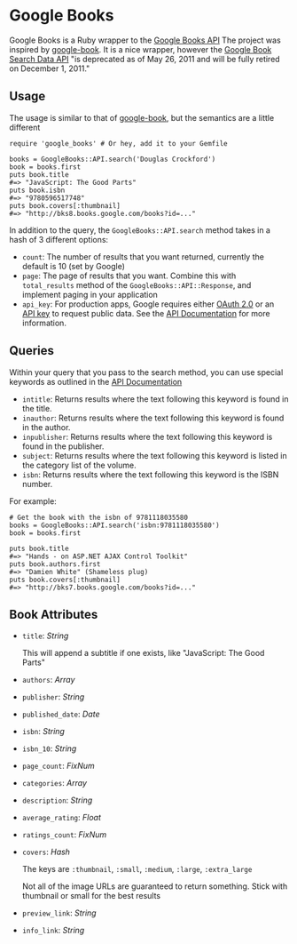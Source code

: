 Google Books
============

Google Books is a Ruby wrapper to the [Google Books API](http://code.google.com/apis/books/docs/v1/getting_started.html)
The project was inspired by [google-book](https://github.com/papercavalier/google-book).  It is a nice wrapper, however the [Google Book Search Data API](http://code.google.com/apis/books/docs/gdata/developers_guide_protocol.html) "is deprecated as of May 26, 2011 and will be fully retired on December 1, 2011."

Usage
-----
The usage is similar to that of [google-book](https://github.com/papercavalier/google-book), but the semantics are a little different

    require 'google_books' # Or hey, add it to your Gemfile
  
    books = GoogleBooks::API.search('Douglas Crockford')
    book = books.first
    puts book.title
    #=> "JavaScript: The Good Parts"
    puts book.isbn
    #=> "9780596517748"
    puts book.covers[:thumbnail]
    #=> "http://bks8.books.google.com/books?id=..."

In addition to the query, the `GoogleBooks::API.search` method takes in a hash of 3 different options:


*   `count`: The number of results that you want returned, currently the default is 10 (set by Google)
*   `page`: The page of results that you want.  Combine this with `total_results` method of the `GoogleBooks::API::Response`, and implement paging in your application
*   `api_key`: For production apps, Google requires either [OAuth 2.0](http://code.google.com/apis/books/docs/v1/using.html#AboutAuthorization) or an [API key](http://code.google.com/apis/books/docs/v1/using.html#APIKey) to request public data. See the [API Documentation](http://code.google.com/apis/books/docs/v1/using.html#auth) for more information.

Queries
-------
Within your query that you pass to the search method, you can use special keywords as outlined in the [API Documentation](http://code.google.com/apis/books/docs/v1/using.html#q)

* `intitle`: Returns results where the text following this keyword is found in the title.
* `inauthor`: Returns results where the text following this keyword is found in the author.
* `inpublisher`: Returns results where the text following this keyword is found in the publisher.
* `subject`: Returns results where the text following this keyword is listed in the category list of the volume.
* `isbn`: Returns results where the text following this keyword is the ISBN number.

For example:
  
    # Get the book with the isbn of 9781118035580
    books = GoogleBooks::API.search('isbn:9781118035580')
    book = books.first

    puts book.title
    #=> "Hands - on ASP.NET AJAX Control Toolkit"
    puts book.authors.first
    #=> "Damien White" (Shameless plug)
    puts book.covers[:thumbnail]
    #=> "http://bks7.books.google.com/books?id=..."

Book Attributes
---------------
*   `title`: *String*

    This will append a subtitle if one exists, like "JavaScript: The Good Parts"

*   `authors`: *Array*
*   `publisher`: *String*
*   `published_date`: *Date*
*   `isbn`: *String*
*   `isbn_10`: *String*
*   `page_count`: *FixNum*
*   `categories`: *Array*
*   `description`: *String*
*   `average_rating`: *Float*
*   `ratings_count`: *FixNum*
*   `covers`: *Hash*

    The keys are `:thumbnail`, `:small`, `:medium`, `:large`, `:extra_large`

    Not all of the image URLs are guaranteed to return something.  Stick with thumbnail or small for the best results 

*   `preview_link`: *String*
*   `info_link`: *String*